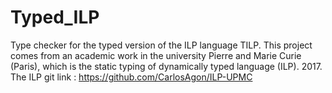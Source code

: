 # Typed_ILP
Type checker for the typed version of the ILP language TILP.
This project comes from an academic work in the university Pierre and Marie Curie (Paris), which is the static typing of dynamically typed language (ILP). 2017.
The ILP git link : https://github.com/CarlosAgon/ILP-UPMC
